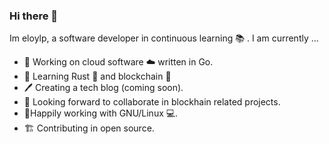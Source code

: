 ### Hi there 👋

Im eloylp, a software developer in continuous learning :books: . I am currently ...

- 🔭 Working on cloud software :cloud: written in Go.
- 🌱 Learning Rust :crab: and blockchain :link:
- :pen: Creating a tech blog (coming soon).
- :eyes: Looking forward to collaborate in blockhain related projects.
- 🐧Happily working with GNU/Linux 💻.
- :building_construction: Contributing in open source.

